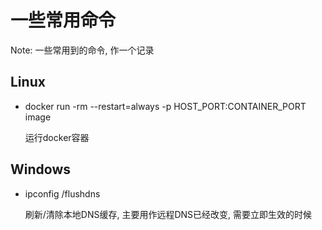 # 一些常用命令

Note: 一些常用到的命令, 作一个记录

## Linux

* docker run -rm --restart=always -p HOST_PORT:CONTAINER_PORT image

  运行docker容器

## Windows

* ipconfig /flushdns

  刷新/清除本地DNS缓存, 主要用作远程DNS已经改变, 需要立即生效的时候